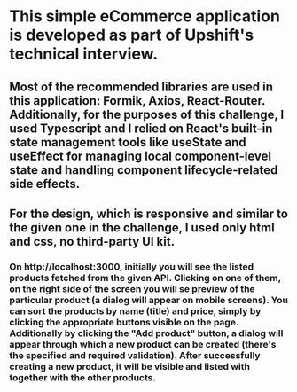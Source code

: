 # This simple eCommerce application is developed as part of Upshift's technical interview.

## Most of the recommended libraries are used in this application: Formik, Axios, React-Router. Additionally, for the purposes of this challenge, I used Typescript and I relied on React's built-in state management tools like useState and useEffect for managing local component-level state and handling component lifecycle-related side effects. 

## For the design, which is responsive and similar to the given one in the challenge, I used only html and css, no third-party UI kit. 

### On http://localhost:3000, initially you will see the listed products fetched from the given API. Clicking on one of them, on the right side of the screen you will se preview of the particular product (a dialog will appear on mobile screens). You can sort the products by name (title) and price, simply by clicking the appropriate buttons visible on the page. Additionally by clicking the "Add product" button, a dialog will appear through which a new product can be created (there's the specified and required validation). After successfully creating a new product, it will be visible and listed with together with the other products.
